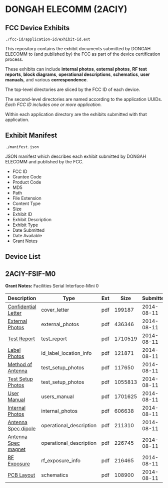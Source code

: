# DONGAH ELECOMM (2ACIY)
## FCC Device Exhibits

```
./fcc-id/application-id/exhibit-id.ext
```

This repository contains the exhibit documents submitted by DONGAH ELECOMM to (and published by) the FCC as part of the device certification process.

These exhibits can include **internal photos**, **external photos**, **RF test reports**, **block diagrams**, **operational descriptions**, **schematics**, **user manuals**, and various **correspondence**.

The top-level directories are sliced by the FCC ID of each device.

The second-level directories are named according to the application UUIDs. *Each FCC ID includes one or more application.*

Within each application directory are the exhibits submitted with that application. 

## Exhibit Manifest

```
./manifest.json
```

JSON manifest which describes each exhibit submitted by DONGAH ELECOMM and published by the FCC.

- FCC ID
- Grantee Code
- Product Code
- MD5
- Path
- File Extension
- Content Type
- Size
- Exhibit ID
- Exhibit Description
- Exhibit Type
- Date Submitted
- Date Available
- Grant Notes

## Device List
## 2ACIY-FSIF-M0
**Grant Notes:** Facilities Serial Interface-Mini 0

| Description | Type | Ext | Size | Submitted | Available |
| ----------- | ---- | --- | ---- | --------- | --------- |
| [Confidential Letter](2ACIY-FSIF-M0/f179376a6d3ea3a97890b7b11578a97a/2353357.pdf) | cover_letter | pdf | 199187 | 2014-08-11 | 2014-08-11 |
| [External Photos](2ACIY-FSIF-M0/f179376a6d3ea3a97890b7b11578a97a/2353358.pdf) | external_photos | pdf | 436346 | 2014-08-11 | 2014-08-11 |
| [Test Report](2ACIY-FSIF-M0/f179376a6d3ea3a97890b7b11578a97a/2353364.pdf) | test_report | pdf | 1710519 | 2014-08-11 | 2014-08-11 |
| [Label Photos](2ACIY-FSIF-M0/f179376a6d3ea3a97890b7b11578a97a/2353360.pdf) | id_label_location_info | pdf | 121871 | 2014-08-11 | 2014-08-11 |
| [Method of Antenna](2ACIY-FSIF-M0/f179376a6d3ea3a97890b7b11578a97a/2353361.pdf) | test_setup_photos | pdf | 117650 | 2014-08-11 | 2014-08-11 |
| [Test Setup Photos](2ACIY-FSIF-M0/f179376a6d3ea3a97890b7b11578a97a/2353365.pdf) | test_setup_photos | pdf | 1055813 | 2014-08-11 | 2014-08-11 |
| [User Manual](2ACIY-FSIF-M0/f179376a6d3ea3a97890b7b11578a97a/2353366.pdf) | users_manual | pdf | 1701625 | 2014-08-11 | 2014-08-11 |
| [Internal Photos](2ACIY-FSIF-M0/f179376a6d3ea3a97890b7b11578a97a/2353359.pdf) | internal_photos | pdf | 606638 | 2014-08-11 | 2014-08-11 |
| [Antenna Spec dipole](2ACIY-FSIF-M0/f179376a6d3ea3a97890b7b11578a97a/2353355.pdf) | operational_description | pdf | 211310 | 2014-08-11 | 2014-08-11 |
| [Antenna Spec magnet](2ACIY-FSIF-M0/f179376a6d3ea3a97890b7b11578a97a/2353356.pdf) | operational_description | pdf | 226745 | 2014-08-11 | 2014-08-11 |
| [RF Exposure](2ACIY-FSIF-M0/f179376a6d3ea3a97890b7b11578a97a/2353363.pdf) | rf_exposure_info | pdf | 216465 | 2014-08-11 | 2014-08-11 |
| [PCB Layout](2ACIY-FSIF-M0/f179376a6d3ea3a97890b7b11578a97a/2353362.pdf) | schematics | pdf | 108900 | 2014-08-11 | 2014-08-11 |
